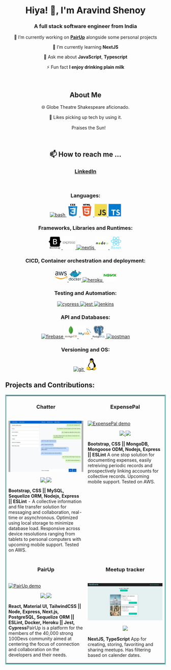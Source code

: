 <h1 align="center">Hiya! 👋, I'm Aravind Shenoy</h1>
<h3 align="center">A full stack software engineer from India</h3>

<p align="center"> 🔭 I’m currently working on <a href="https://github.com/timmyichen/dev-directory" target="_blank"><strong>PairUp</strong></a> alongside some personal projects</p>

<p align="center"> 🌱 I’m currently learning <strong>NextJS</strong></p>

<p align="center"> 💬 Ask me about <strong>JavaScript</strong>, <strong>Typescript</strong></p>

<p align="center"> ⚡ Fun fact <strong>I enjoy drinking plain milk</strong></p>

<br>


<h2 align="center">About Me </h2>

<p align="center">🌐 Globe Theatre Shakespeare aficionado.</p>

<p align="center">📡 Likes picking up tech by using it.  </p>

<p align="center"><img style="height:16px;width:16px" src="https://github.com/windyScripts/windyScripts/assets/75222342/0ff7f74c-ae1d-40ae-9dd2-9ceaa2515f8f"> Praises the Sun!  </p>

<br>

<h2 align="center"> 📫 How to reach me ...</h2>

<h3 align="center"><a href="https://www.linkedin.com/in/uaravindshenoy/">LinkedIn</a></h3>

<br>

<h3 align="center">Languages:</h3>
<div align="center">
 <a href="https://www.gnu.org/software/bash/" target="_blank" rel="noreferrer"> <img src="https://www.vectorlogo.zone/logos/gnu_bash/gnu_bash-icon.svg" alt="bash" width="40" height="40"/> </a> 
 <a href="https://www.w3schools.com/css/" target="_blank" rel="noreferrer"> <img src="https://raw.githubusercontent.com/devicons/devicon/master/icons/css3/css3-original-wordmark.svg" alt="css3" width="40" height="40"/> </a> 
 <a href="https://www.w3.org/html/" target="_blank" rel="noreferrer"> <img src="https://raw.githubusercontent.com/devicons/devicon/master/icons/html5/html5-original-wordmark.svg" alt="html5" width="40" height="40"/> </a> 
  <a href="https://developer.mozilla.org/en-US/docs/Web/JavaScript" target="_blank" rel="noreferrer"> <img src="https://raw.githubusercontent.com/devicons/devicon/master/icons/javascript/javascript-original.svg" alt="javascript" width="40" height="40"/> </a> 
   <a href="https://www.typescriptlang.org/" target="_blank" rel="noreferrer"> <img src="https://raw.githubusercontent.com/devicons/devicon/master/icons/typescript/typescript-original.svg" alt="typescript" width="40" height="40"/> </a>
</div>
 
<h3 align="center">Frameworks, Libraries and Runtimes:</h3>
<div align="center">
<a href="https://getbootstrap.com" target="_blank" rel="noreferrer"> <img src="https://raw.githubusercontent.com/devicons/devicon/master/icons/bootstrap/bootstrap-plain-wordmark.svg" alt="bootstrap" width="40" height="40"/> </a> 
<a href="https://expressjs.com" target="_blank" rel="noreferrer"> <img src="https://raw.githubusercontent.com/devicons/devicon/master/icons/express/express-original-wordmark.svg" alt="express" width="40" height="40"/> </a> 
<a href="https://nextjs.org/" target="_blank" rel="noreferrer"> <img src="https://cdn.worldvectorlogo.com/logos/nextjs-2.svg" alt="nextjs" width="40" height="40"/> </a> 
<a href="https://nodejs.org" target="_blank" rel="noreferrer"> <img src="https://raw.githubusercontent.com/devicons/devicon/master/icons/nodejs/nodejs-original-wordmark.svg" alt="nodejs" width="40" height="40"/> </a> 
<a href="https://reactjs.org/" target="_blank" rel="noreferrer"> <img src="https://raw.githubusercontent.com/devicons/devicon/master/icons/react/react-original-wordmark.svg" alt="react" width="40" height="40"/> </a> 
</div>

<h3 align="center">CICD, Container orchestration and deployment:</h3>
<div align="center">
 <a href="https://aws.amazon.com" target="_blank" rel="noreferrer"> <img src="https://raw.githubusercontent.com/devicons/devicon/master/icons/amazonwebservices/amazonwebservices-original-wordmark.svg" alt="aws" width="40" height="40"/> </a>
 <a href="https://www.docker.com/" target="_blank" rel="noreferrer"> <img src="https://raw.githubusercontent.com/devicons/devicon/master/icons/docker/docker-original-wordmark.svg" alt="docker" width="40" height="40"/> </a> 
  <a href="https://heroku.com" target="_blank" rel="noreferrer"> <img src="https://www.vectorlogo.zone/logos/heroku/heroku-icon.svg" alt="heroku" width="40" height="40"/> </a>
  <a href="https://www.nginx.com" target="_blank" rel="noreferrer"> <img src="https://raw.githubusercontent.com/devicons/devicon/master/icons/nginx/nginx-original.svg" alt="nginx" width="40" height="40"/> </a> 
</div>

<h3 align="center">Testing and Automation:</h3>
<div align="center">
<a href="https://www.cypress.io" target="_blank" rel="noreferrer"> <img src="https://raw.githubusercontent.com/simple-icons/simple-icons/6e46ec1fc23b60c8fd0d2f2ff46db82e16dbd75f/icons/cypress.svg" alt="cypress" width="40" height="40"/> </a> 
<a href="https://jestjs.io" target="_blank" rel="noreferrer"> <img src="https://www.vectorlogo.zone/logos/jestjsio/jestjsio-icon.svg" alt="jest" width="40" height="40"/> </a> 
  <a href="https://www.jenkins.io" target="_blank" rel="noreferrer"> <img src="https://www.vectorlogo.zone/logos/jenkins/jenkins-icon.svg" alt="jenkins" width="40" height="40"/> </a> 
</div>

<h3 align="center">API and Databases:</h3>
<div align="center">
<a href="https://firebase.google.com/" target="_blank" rel="noreferrer"> <img src="https://www.vectorlogo.zone/logos/firebase/firebase-icon.svg" alt="firebase" width="40" height="40"/> </a> 
<a href="https://www.mongodb.com/" target="_blank" rel="noreferrer"> <img src="https://raw.githubusercontent.com/devicons/devicon/master/icons/mongodb/mongodb-original-wordmark.svg" alt="mongodb" width="40" height="40"/> </a> 
<a href="https://www.mysql.com/" target="_blank" rel="noreferrer"> <img src="https://raw.githubusercontent.com/devicons/devicon/master/icons/mysql/mysql-original-wordmark.svg" alt="mysql" width="40" height="40"/> </a> 
 <a href="https://www.postgresql.org" target="_blank" rel="noreferrer"> <img src="https://raw.githubusercontent.com/devicons/devicon/master/icons/postgresql/postgresql-original-wordmark.svg" alt="postgresql" width="40" height="40"/> </a> 
 <a href="https://postman.com" target="_blank" rel="noreferrer"> <img src="https://www.vectorlogo.zone/logos/getpostman/getpostman-icon.svg" alt="postman" width="40" height="40"/> </a> 
</div>

<h3 align="center">Versioning and OS:</h3>
<div align="center">
 <a href="https://git-scm.com/" target="_blank" rel="noreferrer"> <img src="https://www.vectorlogo.zone/logos/git-scm/git-scm-icon.svg" alt="git" width="40" height="40"/> </a> 
 <a href="https://www.linux.org/" target="_blank" rel="noreferrer"> <img src="https://raw.githubusercontent.com/devicons/devicon/master/icons/linux/linux-original.svg" alt="linux" width="40" height="40"/> </a> 
</div>

## Projects and Contributions:

<table bordercolor="#66b2b2">

  <tr>
    <td width="50%" valign="top">
      <h3 align="center">Chatter</h3>
        <br />
        <a target="_blank" href="#">
            <img src="images/Chatter.jpg" width="100%" alt="Chatter demo"/>
        </a>
        <br />
        <p align="center">
          <a href="https://github.com/windyScripts/chat" target="_blank">
            <img src="https://img.shields.io/static/v1?label=|&message=REPO&color=23555f&style=plastic&logo=github&logo-color=white"/>
          </a>  
          <a href="#" target="_blank">
            <img src="https://img.shields.io/static/v1?label=|&message=WEBSITE&color=cdf998&style=plastic&logo=wordpress&logo-color=white"/>
          </a>
      </p>
      <p><strong align="center">Bootstrap, CSS || MySQL, Sequelize ORM, Nodejs, Express || ESLint</strong> - A collective information and file transfer solution for messaging and collaboration,
real-time or asynchronous. Optimized using local storage to minimize database load.
Responsive across device resolutions ranging from tablets to personal computers with
upcoming mobile support. Tested on AWS.</p>
    </td>
    <td width="50%" valign="top">
      <h3 align="center">ExpensePal</h3>
        <br />
        <a target="_blank" href="#">
            <img src="images/expensepal.jpg" width="100%"  alt="ExpensePal demo"/>
        </a>
        <br />
        <p align="center">
          <a href="https://github.com/windyScripts/expense-tracker" target="_blank">
            <img src="https://img.shields.io/static/v1?label=|&message=REPO&color=23555f&style=plastic&logo=github&logo-color=white"/>
          </a>  
          <a href="#" target="_blank">
            <img src="https://img.shields.io/static/v1?label=|&message=WEBSITE&color=cdf998&style=plastic&logo=wordpress&logo-color=white"/>
          </a>
      </p>
      <p><strong align="center">Bootstrap, CSS || MongoDB, Mongoose ODM, Nodejs, Express || ESLint</strong> A one stop solution for documenting expenses, easily retreiving periodic records and prospectively linking accounts for collective records. Upcoming mobile support. Tested on AWS. </p>
    </td>
  </tr>

  <tr>
<td width="50%" valign="top">
      <h3 align="center">PairUp</h3>
        <br />
        <a target="_blank" href="#">
            <img src="images/pairup.jpeg" width="100%"  alt="PairUp demo"/>
        </a>
        <br />
        <p align="center">
          <a href="https://github.com/timmyichen/dev-directory" target="_blank">
            <img src="https://img.shields.io/static/v1?label=|&message=REPO&color=23555f&style=plastic&logo=github&logo-color=white"/>
          </a>  
          <a href="#" target="_blank">
            <img src="https://img.shields.io/static/v1?label=|&message=WEBSITE&color=cdf998&style=plastic&logo=wordpress&logo-color=white"/>
          </a>
      </p>
      <p><strong align="center">React, Material UI, TailwindCSS || Node, Express, Next.js, PostgreSQL, Sequelize ORM ||
ESLint, Docker, Heroku || Jest, Cypress</strong>PairUp is a platform for the members of the 40,000 strong 100Devs community aimed at centering the focus of
connection and collaboration on the developers and their needs.</p>
    </td>
    <td width="50%" valign="top">
      <h3 align="center">Meetup tracker</h3>
        <br />
        <a target="_blank" href="#">
            <img src="images/meetup.jpg" width="100%" alt="Meetup demo"/>
        </a>
        <br />
        <p align="center">
          <a href="https://github.com/windyScripts/meetups-next-ts" target="_blank">
            <img src="https://img.shields.io/static/v1?label=|&message=REPO&color=23555f&style=plastic&logo=github&logo-color=white"/>
          </a>  
      </p>
      <p><strong>NextJS, TypeScript</strong> App for creating, storing, favoriting and sharing meetups. Has filtering based on calender dates.</p>
    </td>
    
  </tr>

</table>

<!-- <p><img align="left" src="https://github-readme-stats.vercel.app/api/top-langs?username=intelagense&show_icons=true&locale=en&layout=compact" alt="intelagense" /></p>

<p>&nbsp;<img align="center" src="https://github-readme-stats.vercel.app/api?username=intelagense&show_icons=true&locale=en" alt="intelagense" /></p>
 -->
<!-- <p><img align="center" src="https://github-readme-streak-stats.herokuapp.com/?user=intelagense&theme=default" alt="intelagense" /></p>

<br> -->

<!-- ## My current soundtrack 🎸

[![spotify-github-profile](https://spotify-github-profile.vercel.app/api/view?uid=intelagense&cover_image=false&theme=default)](https://spotify-github-profile.vercel.app/api/view?uid=intelagense&redirect=true) -->

<!---
You found the secret message!
--->

